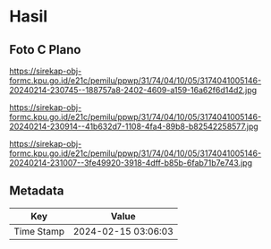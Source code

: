 # Hasil

## Foto C Plano

https://sirekap-obj-formc.kpu.go.id/e21c/pemilu/ppwp/31/74/04/10/05/3174041005146-20240214-230745--188757a8-2402-4609-a159-16a62f6d14d2.jpg

https://sirekap-obj-formc.kpu.go.id/e21c/pemilu/ppwp/31/74/04/10/05/3174041005146-20240214-230914--41b632d7-1108-4fa4-89b8-b82542258577.jpg

https://sirekap-obj-formc.kpu.go.id/e21c/pemilu/ppwp/31/74/04/10/05/3174041005146-20240214-231007--3fe49920-3918-4dff-b85b-6fab71b7e743.jpg


## Metadata

| Key        | Value               |
| ---------- | ------------------- |
| Time Stamp | 2024-02-15 03:06:03 |



